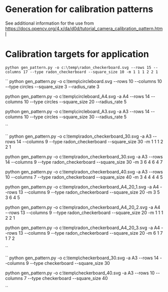# Generation for calibration patterns

See additional information for the use from https://docs.opencv.org/4.x/da/d0d/tutorial_camera_calibration_pattern.html


# Calibration targets for application

``
python gen_pattern.py -o c:\temp\radon_checkerboard.svg --rows 15 --columns 17 --type radon_checkerboard --square_size 10 -m 1 1 1 2 2 1
``

``
python gen_pattern.py -o c:\temp\circleboard.svg --rows 10 --columns 10 --type circles --square_size 3 --radius_rate 3

python gen_pattern.py -o c:\temp\circleboard_A4.svg -a A4 --rows 14 --columns 10 --type circles --square_size 20 --radius_rate 5

python gen_pattern.py -o c:\temp\circleboard_A3.svg -a A3 --rows 14 --columns 10 --type circles --square_size 30 --radius_rate 5

``

``
python gen_pattern.py -o c:\temp\radon_checkerboard_30.svg -a A3 --rows 14 --columns 9 --type radon_checkerboard --square_size 30 -m 1 1 1 2 2 1

python gen_pattern.py -o c:\temp\radon_checkerboard_30.svg -a A3 --rows 14 --columns 9 --type radon_checkerboard --square_size 30 -m 3 6 4 6 4 7

python gen_pattern.py -o c:\temp\radon_checkerboard_40.svg -a A3 --rows 10 --columns 7 --type radon_checkerboard --square_size 40 -m 3 4 4 4 4 5

python gen_pattern.py -o c:\temp\radon_checkerboard_A4_20_1.svg -a A4 --rows 13 --columns 9 --type radon_checkerboard --square_size 20 -m 3 5 3 6 4 5

python gen_pattern.py -o c:\temp\radon_checkerboard_A4_20_2.svg -a A4 --rows 13 --columns 9 --type radon_checkerboard --square_size 20 -m 1 1 1 2 2 1

python gen_pattern.py -o c:\temp\radon_checkerboard_A4_20_3.svg -a A4 --rows 13 --columns 9 --type radon_checkerboard --square_size 20 -m 6 1 7 1 7 2

``

``
python gen_pattern.py -o c:\temp\checkerboard_30.svg -a A3 --rows 14 --columns 9 --type checkerboard --square_size 30

python gen_pattern.py -o c:\temp\checkerboard_40.svg -a A3 --rows 10 --columns 7 --type checkerboard --square_size 40

``
